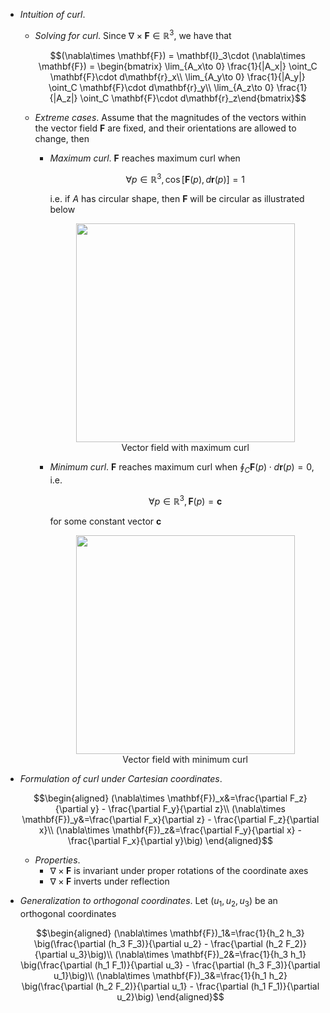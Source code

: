 * *Intuition of curl*.
    * *Solving for curl*. Since $\nabla\times \mathbf{F}\in\mathbb{R}^3$, we have that
        
        $$(\nabla\times \mathbf{F}) = \mathbf{I}_3\cdot (\nabla\times \mathbf{F}) = \begin{bmatrix}
        \lim_{A_x\to 0} \frac{1}{|A_x|} \oint_C \mathbf{F}\cdot d\mathbf{r}_x\\
        \lim_{A_y\to 0} \frac{1}{|A_y|} \oint_C \mathbf{F}\cdot d\mathbf{r}_y\\
        \lim_{A_z\to 0} \frac{1}{|A_z|} \oint_C \mathbf{F}\cdot d\mathbf{r}_z\end{bmatrix}$$
    
    * *Extreme cases*. Assume that the magnitudes of the vectors within the vector field $\mathbf{F}$ are fixed, and their orientations are allowed to change, then
        * *Maximum curl*. $\mathbf{F}$ reaches maximum curl when 
            
            $$\forall p\in\mathbb{R}^3,\cos[\mathbf{F}(p), d\mathbf{r}(p)]=1$$
            
            i.e. if $A$ has circular shape, then $\mathbf{F}$ will be circular as illustrated below

            <div style="text-align:center">
                <img src="https://i.imgur.com/kNZguH9.png" width="350">
                <figcaption>Vector field with maximum curl</figcaption>
            </div>

        * *Minimum curl*. $\mathbf{F}$ reaches maximum curl when $\oint_C \mathbf{F}(p) \cdot d\mathbf{r}(p)=0$, i.e.

            $$\forall p\in\mathbb{R}^3,\mathbf{F}(p)=\mathbf{c}$$

            for some constant vector $\mathbf{c}$

            <div style="text-align:center">
                <img src="https://i.imgur.com/lj2swUp.png" width="350">
                <figcaption>Vector field with minimum curl</figcaption>
            </div>
* *Formulation of curl under Cartesian coordinates*.

    $$\begin{aligned}
    (\nabla\times \mathbf{F})_x&=\frac{\partial F_z}{\partial y} - \frac{\partial F_y}{\partial z}\\
    (\nabla\times \mathbf{F})_y&=\frac{\partial F_x}{\partial z} - \frac{\partial F_z}{\partial x}\\
    (\nabla\times \mathbf{F})_z&=\frac{\partial F_y}{\partial x} - \frac{\partial F_x}{\partial y}\big)
    \end{aligned}$$

    * *Properties*. 
        * $\nabla \times \mathbf{F}$ is invariant under proper rotations of the coordinate axes
        * $\nabla \times \mathbf{F}$ inverts under reflection
* *Generalization to orthogonal coordinates*. Let $(u_1,u_2,u_3)$ be an orthogonal coordinates

    $$\begin{aligned}
    (\nabla\times \mathbf{F})_1&=\frac{1}{h_2 h_3} \big(\frac{\partial (h_3 F_3)}{\partial u_2} - \frac{\partial (h_2 F_2)}{\partial u_3}\big)\\
    (\nabla\times \mathbf{F})_2&=\frac{1}{h_3 h_1} \big(\frac{\partial (h_1 F_1)}{\partial u_3} - \frac{\partial (h_3 F_3)}{\partial u_1}\big)\\
    (\nabla\times \mathbf{F})_3&=\frac{1}{h_1 h_2} \big(\frac{\partial (h_2 F_2)}{\partial u_1} - \frac{\partial (h_1 F_1)}{\partial u_2}\big)
    \end{aligned}$$